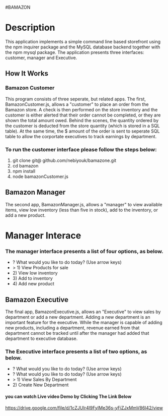 #BAMAZON
<h1>Description</h1>
<p>This application implements a simple command line based storefront using the npm inquirer package and the MySQL database backend together with the npm mysql package. The application presents three interfaces: customer, manager and Executive.</p>

<h2>How It Works</h2>

<h3>Bamazon Customer</h3>

<p>This program consists of three seperate, but related apps. The first, BamazonCustomer.js, allows a "customer" to place an order from the Bamazon store. A check is then performed on the store inventory and the customer is either alerted that their order cannot be completed, or they are shown the total amount owed. Behind the scenes, the quantity ordered by the customer is deducted from the store quantity (which is stored in a SQL table). At the same time, the $ amount of the order is sent to seperate SQL table to allow the corportate executives to track earnings by department.</p>

<h3>To run the customer interface please follow the steps below:</h3>
<ol>
<li>git clone git@ github.com/nebiyouk/bamazone.git</li>
<li>cd bamazon</li>
<li>npm install</li>
<li>node bamazonCustomer.js</li>
</ol>
<h2>Bamazon Manager</h2>
<p>The second app, BamazonManager.js, allows a "manager" to view available items, view low inventory (less than five in stock), add to the inventory, or add a new product.<p>

<h1>Manager Interace</h1>

<h3>The manager interface presents a list of four options, as below.</h3>

<ul>
  <li> ? What would you like to do today? (Use arrow keys)</li>
  <li> > 1) View Products for sale </li>
  <li>   2) View low inventory</li>
  <li>   3) Add to inventory </li>
  <li>   4) Add new product </li>
 </ul>

<h2>Bamazon Executive</h2>

<p>The final app, BamazonExecutive.js, allows an "Executive" to view sales by department or add a new department. Adding a new department is an important feature for the executive. While the manager is capable of adding new products, including a department, revenue earned from that department cannot be tracked until after the manager had added that department to executive database.</p>

<h3>The Executive interface presents a list of two options, as below.</h3>
<ul>
<li> ? What would you like to do today? (Use arrow keys)</li>
<li> ? What would you like to do today? (Use arrow keys)</li>
<li> > 1) View Sales By Department</li>
<li>   2) Create New Department</li>
</ul>
<h4>you can watch Live video Demo by Clicking The Link Below</h4>

https://drive.google.com/file/d/1cZJUIr4l9FyIMe36s-yFiZJxMmV86l42/view
